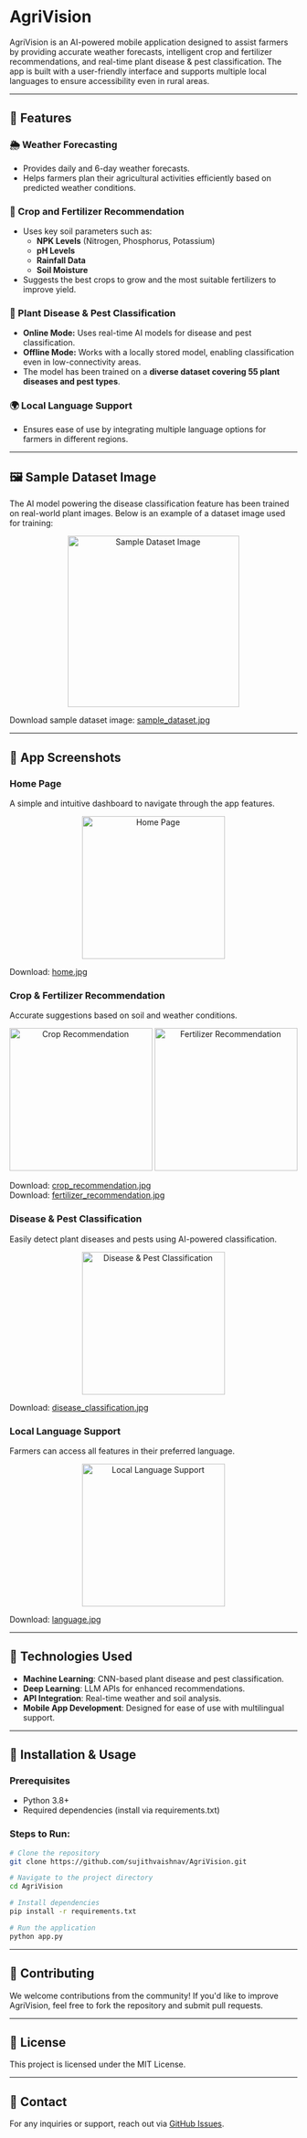 # AgriVision

AgriVision is an AI-powered mobile application designed to assist farmers by providing accurate weather forecasts, intelligent crop and fertilizer recommendations, and real-time plant disease & pest classification. The app is built with a user-friendly interface and supports multiple local languages to ensure accessibility even in rural areas.

---

## 📌 Features

### 🌦 Weather Forecasting
- Provides daily and 6-day weather forecasts.
- Helps farmers plan their agricultural activities efficiently based on predicted weather conditions.

### 🌱 Crop and Fertilizer Recommendation
- Uses key soil parameters such as:
  - **NPK Levels** (Nitrogen, Phosphorus, Potassium)
  - **pH Levels**
  - **Rainfall Data**
  - **Soil Moisture**
- Suggests the best crops to grow and the most suitable fertilizers to improve yield.

### 🦠 Plant Disease & Pest Classification
- **Online Mode:** Uses real-time AI models for disease and pest classification.
- **Offline Mode:** Works with a locally stored model, enabling classification even in low-connectivity areas.
- The model has been trained on a **diverse dataset covering 55 plant diseases and pest types**.

### 🌍 Local Language Support
- Ensures ease of use by integrating multiple language options for farmers in different regions.

---

## 🖼 Sample Dataset Image
The AI model powering the disease classification feature has been trained on real-world plant images. Below is an example of a dataset image used for training:

<p align="center">
  <img src="screenshots/sample_dataset.jpg" alt="Sample Dataset Image" width="300">
</p>

Download sample dataset image: [sample_dataset.jpg](https://github.com/sujithvaishnav/AgriVision/raw/main/screenshots/sample_dataset.jpg)

---

## 📸 App Screenshots

### Home Page
A simple and intuitive dashboard to navigate through the app features.

<p align="center">
  <img src="screenshots/home.jpg" alt="Home Page" width="250">
</p>

Download: [home.jpg](https://github.com/sujithvaishnav/AgriVision/raw/main/screenshots/home.jpg)

### Crop & Fertilizer Recommendation
Accurate suggestions based on soil and weather conditions.

<p align="center">
  <img src="screenshots/crop_recommendation.jpg" alt="Crop Recommendation" width="250">
  <img src="screenshots/fertilizer_recommendation.jpg" alt="Fertilizer Recommendation" width="250">
</p>

Download: [crop_recommendation.jpg](https://github.com/sujithvaishnav/AgriVision/raw/main/screenshots/crop_recommendation.jpg)  
Download: [fertilizer_recommendation.jpg](https://github.com/sujithvaishnav/AgriVision/raw/main/screenshots/fertilizer_recommendation.jpg)

### Disease & Pest Classification
Easily detect plant diseases and pests using AI-powered classification.

<p align="center">
  <img src="screenshots/disease_classification.jpg" alt="Disease & Pest Classification" width="250">
</p>

Download: [disease_classification.jpg](https://github.com/sujithvaishnav/AgriVision/raw/main/screenshots/disease_classification.jpg)

### Local Language Support
Farmers can access all features in their preferred language.

<p align="center">
  <img src="screenshots/language.jpg" alt="Local Language Support" width="250">
</p>

Download: [language.jpg](https://github.com/sujithvaishnav/AgriVision/raw/main/screenshots/language.jpg)

---

## 🔧 Technologies Used
- **Machine Learning**: CNN-based plant disease and pest classification.
- **Deep Learning**: LLM APIs for enhanced recommendations.
- **API Integration**: Real-time weather and soil analysis.
- **Mobile App Development**: Designed for ease of use with multilingual support.

---

## 🚀 Installation & Usage

### Prerequisites
- Python 3.8+
- Required dependencies (install via requirements.txt)

### Steps to Run:
```bash
# Clone the repository
git clone https://github.com/sujithvaishnav/AgriVision.git

# Navigate to the project directory
cd AgriVision

# Install dependencies
pip install -r requirements.txt

# Run the application
python app.py
```

---

## 🤝 Contributing
We welcome contributions from the community! If you'd like to improve AgriVision, feel free to fork the repository and submit pull requests.

---

## 📜 License
This project is licensed under the MIT License.

---

## 📩 Contact
For any inquiries or support, reach out via [GitHub Issues](https://github.com/sujithvaishnav/AgriVision/issues).

